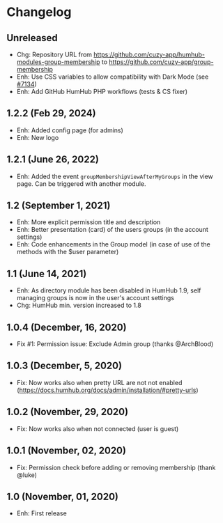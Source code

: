 Changelog
=========

Unreleased
--------------------
- Chg: Repository URL from https://github.com/cuzy-app/humhub-modules-group-membership to https://github.com/cuzy-app/group-membership
- Enh: Use CSS variables to allow compatibility with Dark Mode (see [#7134](https://github.com/humhub/humhub/issues/7143))
- Enh: Add GitHub HumHub PHP workflows (tests & CS fixer)

1.2.2 (Feb 29, 2024)
--------------------
- Enh: Added config page (for admins)
- Enh: New logo

1.2.1 (June 26, 2022)
--------------------
- Enh: Added the event `groupMembershipViewAfterMyGroups` in the view page. Can be triggered with another module.

1.2 (September 1, 2021)
--------------------
- Enh: More explicit permission title and description
- Enh: Better presentation (card) of the users groups (in the account settings)
- Enh: Code enhancements in the Group model (in case of use of the methods with the $user parameter)

1.1 (June 14, 2021)
--------------------
- Enh: As directory module has been disabled in HumHub 1.9, self managing groups is now in the user's account settings
- Chg: HumHub min. version increased to 1.8

1.0.4 (December, 16, 2020)
--------------------
- Fix #1: Permission issue: Exclude Admin group (thanks @ArchBlood)

1.0.3 (December, 5, 2020)
--------------------
- Fix: Now works also when pretty URL are not not enabled (https://docs.humhub.org/docs/admin/installation/#pretty-urls)

1.0.2 (November, 29, 2020)
--------------------
- Fix: Now works also when not connected (user is guest)

1.0.1 (November, 02, 2020)
--------------------
- Fix: Permission check before adding or removing membership (thank @luke)

1.0 (November, 01, 2020)
--------------------
- Enh: First release
